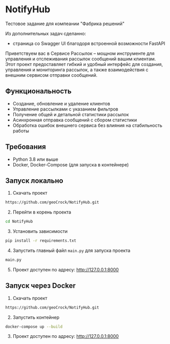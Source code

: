 # NotifyHub

Тестовое задание для компеании "Фабрика решений"

Из дополнительных задач сделанно:

- страница со Swagger UI благодоря встроенной возможности FastAPI 

Приветствуем вас в Сервисе Рассылок – мощном инструменте для управления и отслеживания рассылок сообщений вашим клиентам. 
Этот проект предоставляет гибкий и удобный интерфейс для создания, управления и мониторинга рассылок, а также взаимодействия с внешним сервисом отправки сообщений.

## Функциональность

- Создание, обновление и удаление клиентов
- Управление рассылками с указанием фильтров
- Получение общей и детальной статистики рассылок
- Асинхронная отправка сообщений с сбором статистики
- Обработка ошибок внешнего сервиса без влияния на стабильность работы


## Требования

- Python 3.8 или выше
- Docker, Docker-Compose (для запуска в контейнере)

## Запуск локально

1. Скачать проект
```bash
https://github.com/geoCrock/NotifyHub.git
```

2. Перейти в корень проекта   
```bash
cd NotifyHub
```

3. Установить зависимости
```bash
pip install -r requirements.txt
```

4. Запустить главный файл `main.py` для запуска проекта
```bash
main.py
```

5. Проект доступен по адресу: http://127.0.0.1:8000
   

## Запуск через Docker

1. Скачать проект
```bash
https://github.com/geoCrock/NotifyHub.git
```

2. Запустить контейнер
```bash
docker-compose up --build
```
3. Проект доступен по адресу: http://127.0.0.1:8000

